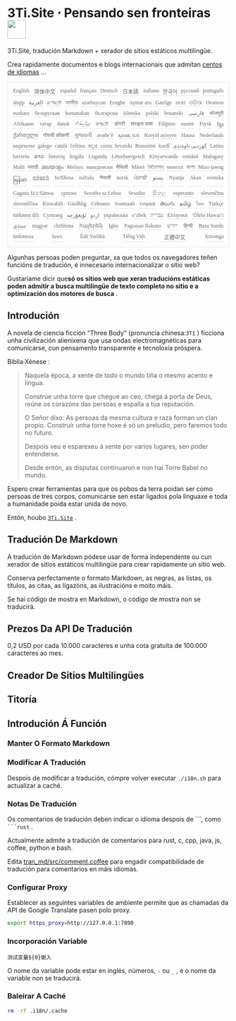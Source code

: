 <h1 style="justify-content:space-between">3Ti.Site ⋅ Pensando sen fronteiras <img src="//i-01.eu.org/3Ti/logo.svg" style="user-select:none;margin-top:-1px;width:42px"></h1>

3Ti.Site, tradución Markdown + xerador de sitios estáticos multilingüe.

Crea rapidamente documentos e blogs internacionais que admitan [centos de idiomas](https://github.com/i18n-site/node/blob/main/lang/src/index.js) ...

<pre class="langli" style="display:flex;flex-wrap:wrap;background:transparent;border:1px solid #eee;font-size:12px;box-shadow:0 0 3px inset #eee;padding:12px 5px 4px 12px;justify-content:space-between;"><style>pre.langli i{font-weight:300;font-family:s;margin-right:7px;margin-bottom:8px;font-style:normal;color:#666;border-bottom:1px dashed #ccc;}</style><i>English</i><i> 简体中文 </i><i>español</i><i>français</i><i>Deutsch</i><i> 日本語 </i><i>italiano</i><i>한국어</i><i>русский</i><i>português</i><i>shqip</i><i>‫العربية‬</i><i>አማርኛ</i><i>অসমীয়া</i><i>azərbaycan</i><i>Eʋegbe</i><i>Aymar aru</i><i>Gaeilge</i><i>eesti</i><i>ଓଡ଼ିଆ</i><i>Oromoo</i><i>euskara</i><i>беларуская</i><i>bamanakan</i><i>български</i><i>íslenska</i><i>polski</i><i>bosanski</i><i>‫فارسی‬</i><i>भोजपुरी</i><i>Afrikaans</i><i>татар</i><i>dansk</i><i>‫ދިވެހިބަސް‬</i><i>ትግርኛ</i><i>डोगरी</i><i>संस्कृत भाषा</i><i>Filipino</i><i>suomi</i><i>Frysk</i><i>ខ្មែរ</i><i>ქართული</i><i>गोंयची कोंकणी</i><i>ગુજરાતી</i><i>avañe’ẽ</i><i>қазақ тілі</i><i>Kreyòl ayisyen</i><i>Hausa</i><i>Nederlands</i><i>кыргызча</i><i>galego</i><i>català</i><i>čeština</i><i>ಕನ್ನಡ</i><i>corsu</i><i>hrvatski</i><i>Runasimi</i><i>kurdî</i><i>‫کوردیی ناوەندی‬</i><i>Latina</i><i>latviešu</i><i>ລາວ</i><i>lietuvių</i><i>lingála</i><i>Luganda</i><i>Lëtzebuergesch</i><i>Kinyarwanda</i><i>română</i><i>Malagasy</i><i>Malti</i><i>मराठी</i><i>മലയാളം</i><i>Melayu</i><i>македонски</i><i>मैथिली</i><i>Māori</i><i>মৈতৈলোন্</i><i>монгол</i><i>বাংলা</i><i>Mizo ṭawng</i><i>မြန်မာ</i><i>𞄀𞄄𞄰𞄩𞄍𞄜𞄰</i><i>IsiXhosa</i><i>isiZulu</i><i>नेपाली</i><i>norsk</i><i>ਪੰਜਾਬੀ</i><i>‫پښتو‬</i><i>Nyanja</i><i>Akan</i><i>svenska</i><i>Gagana fa'a Sāmoa</i><i>српски</i><i>Sesotho sa Leboa</i><i>Sesotho</i><i>සිංහල</i><i>esperanto</i><i>slovenčina</i><i>slovenščina</i><i>Kiswahili</i><i>Gàidhlig</i><i>Cebuano</i><i>Soomaali</i><i>тоҷикӣ</i><i>తెలుగు</i><i>தமிழ்</i><i>ไทย</i><i>Türkçe</i><i>türkmen dili</i><i>Cymraeg</i><i>‫ئۇيغۇرچە‬</i><i>‫اردو‬</i><i>українська</i><i>o‘zbek</i><i>‫עברית‬</i><i>Ελληνικά</i><i>ʻŌlelo Hawaiʻi</i><i>‫سنڌي‬</i><i>magyar</i><i>chiShona</i><i>հայերեն</i><i>Igbo</i><i>Pagsasao Ilokano</i><i>‫ייִדיש‬</i><i>हिन्दी</i><i>Basa Sunda</i><i>Indonesia</i><i>Jawa</i><i>Èdè Yorùbá</i><i>Tiếng Việt</i><i> 正體中文 </i><i>Xitsonga</i></pre>

Algunhas persoas poden preguntar, xa que todos os navegadores teñen funcións de tradución, é innecesario internacionalizar o sitio web?

Gustaríame dicir que**só os sitios web que xeran traducións estáticas poden admitir a busca multilingüe de texto completo no sitio e a optimización dos motores de busca** .

## Introdución

A novela de ciencia ficción &quot;Three Body&quot; (pronuncia chinesa:`3Tǐ` ) ficciona unha civilización alieníxena que usa ondas electromagnéticas para comunicarse, cun pensamento transparente e tecnoloxía próspera.

Biblia·Xénese :

> Naquela época, a xente de todo o mundo tiña o mesmo acento e lingua.
>
> Constrúe unha torre que chegue ao ceo, chega á porta de Deus, reúne os corazóns das persoas e espalla a túa reputación.
>
> O Señor dixo: As persoas da mesma cultura e raza forman un clan propio. Construír unha torre hoxe é só un preludio, pero faremos todo no futuro.
>
> Despois veu e esparexeu á xente por varios lugares, sen poder entenderse.
>
> Desde entón, as disputas continuaron e non hai Torre Babel no mundo.

Espero crear ferramentas para que os pobos da terra poidan ser como persoas de tres corpos, comunicarse sen estar ligados pola linguaxe e toda a humanidade poida estar unida de novo.

Entón, houbo [`3Ti.Site`](//3Ti.Site) .

## Tradución De Markdown

A tradución de Markdown pódese usar de forma independente ou cun xerador de sitios estáticos multilingüe para crear rapidamente un sitio web.

Conserva perfectamente o formato Markdown, as negras, as listas, os títulos, as citas, as ligazóns, as ilustracións e moito máis.

Se hai código de mostra en Markdown, o código de mostra non se traducirá.

## Prezos Da API De Tradución

0,2 USD por cada 10.000 caracteres e unha cota gratuíta de 100.000 caracteres ao mes.

## Creador De Sitios Multilingües

## Titoría

## Introdución Á Función

### Manter O Formato Markdown

### Modificar A Tradución

Despois de modificar a tradución, cómpre volver executar `./i18n.sh` para actualizar a caché.

### Notas De Tradución

Os comentarios de tradución deben indicar o idioma despois de \```, como ` ```rust` .

Actualmente admite a tradución de comentarios para rust, c, cpp, java, js, coffee, python e bash.

Edita [tran_md/src/comment.coffee](https://github.com/i18n-site/node/blob/main/tran_md/src/comment.coffee) para engadir compatibilidade de tradución para comentarios en máis idiomas.

### Configurar Proxy

Establecer as seguintes variables de ambiente permite que as chamadas da API de Google Translate pasen polo proxy.

```bash
export https_proxy=http://127.0.0.1:7890
```

### Incorporación Variable

```
测试变量${0}嵌入
```

O nome da variable pode estar en inglés, números, `-` ou `_` , e o nome da variable non se traducirá.

### Baleirar A Caché

```bash
rm -rf .i18n/.cache
```
